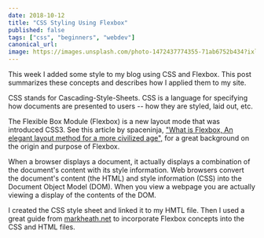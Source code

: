 ```yaml
---
date: 2018-10-12
title: "CSS Styling Using Flexbox"
published: false
tags: ["css", "beginners", "webdev"]
canonical_url:
image: https://images.unsplash.com/photo-1472437774355-71ab6752b434?ixlib=rb-1.2.1&ixid=eyJhcHBfaWQiOjEyMDd9&auto=format&fit=crop&w=3367&q=80
---
```


This week I added some style to my blog using CSS and Flexbox. This post summarizes these concepts and describes how I applied them to my site.

CSS stands for Cascading-Style-Sheets. CSS is a language for specifying how documents are presented to users -- how they are styled, laid out, etc.

The Flexible Box Module (Flexbox) is a new layout mode that was introduced CSS3. See this article by spaceninja, [<span>"What is Flexbox, An elegant layout method for a more civilized age",</span>](https://spaceninja.com/2015/08/24/what-is-flexbox/) for a great background on the origin and purpose of Flexbox.

When a browser displays a document, it actually displays a combination of the document's content with its style information. Web browsers convert the document's content (the HTML) and style information (CSS) into the Document Object Model (DOM). When you view a webpage you are actually viewing a display of the contents of the DOM.

I created the CSS style sheet and linked it to my HMTL file. Then I used a great guide from [<span>markheath.net</span>](https://markheath.net/post/simple-css-blog-layout-flexbox) to incorporate Flexbox concepts into the CSS and HTML files.

